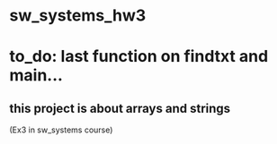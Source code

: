# sw_systems_hw3
# to_do: last function on findtxt and main...
## this project is about arrays and strings
(Ex3 in sw_systems course)
